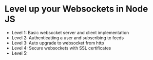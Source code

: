 # Level up your Websockets in Node JS

- Level 1: Basic websocket server and client implementation
- Level 2: Authenticatiing a user and subscribing to feeds
- Level 3: Auto upgrade to websocket from http
- Level 4: Secure websockets with SSL certificates
- Level 5: 
